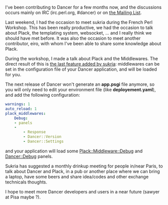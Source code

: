 I've been contributing to Dancer for a few months now, and the discussions occurs mainly on IRC (irc.perl.org, #dancer) or on [the Mailing List](http://lists.perldancer.org/cgi-bin/listinfo/dancer-users).

Last weekend, I had the occasion to meet sukria during the French Perl Workshop. This has been really productive, we had the occasion to talk about Plack, the templating system, websocket, ... and I really think we should have met before. It was also the occasion to meet another contributor, eiro, with whom I've been able to share some knowledge about Plack.

During the workshop, I made a talk about Plack and the Middlewares. The direct result of this is [the last feature added by sukria](http://github.com/sukria/Dancer/commit/5ee83a5206e08256d7326f92c2f2f62c5e035ba9#L0R440): middlewares can be set in the configuration file of your Dancer application, and will be loaded for you.

The next release of Dancer won't generate an **app.psgi** file anymore, so you will only need to edit your environment file (like **deployement.yaml**), and add the following configuration:

```yaml
warnings: 1
auto_reload: 1
plack_middlewares:
    Debug:
    - panels
    -
        - Response
        - Dancer::Version
        - Dancer::Settings
```

and your application will load some [Plack::Middleware::Debug](http://search.cpan.org/perldoc?Plack::Middleware::Debug) and [Dancer::Debug](http://search.cpan.org/dist/Dancer-Debug/) panels.

Sukria has suggested a monthly drinkup meeting for people in/near Paris, to talk about Dancer and Plack, in a pub or another place where we can bring a laptop, have some beers and share idea/codes and other exchange technicals thoughts.

I hope to meet more Dancer developers and users in a near future (sawyer at Pisa maybe ?).
